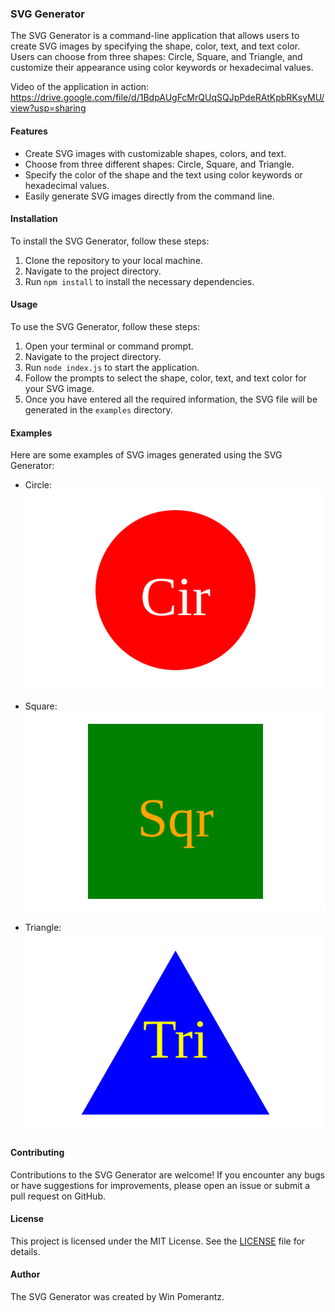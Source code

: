 ### SVG Generator

The SVG Generator is a command-line application that allows users to create SVG images by specifying the shape, color, text, and text color. Users can choose from three shapes: Circle, Square, and Triangle, and customize their appearance using color keywords or hexadecimal values.

Video of the application in action: https://drive.google.com/file/d/1BdpAUgFcMrQUqSQJpPdeRAtKpbRKsyMU/view?usp=sharing 

#### Features

- Create SVG images with customizable shapes, colors, and text.
- Choose from three different shapes: Circle, Square, and Triangle.
- Specify the color of the shape and the text using color keywords or hexadecimal values.
- Easily generate SVG images directly from the command line.

#### Installation

To install the SVG Generator, follow these steps:

1. Clone the repository to your local machine.
2. Navigate to the project directory.
3. Run `npm install` to install the necessary dependencies.

#### Usage

To use the SVG Generator, follow these steps:

1. Open your terminal or command prompt.
2. Navigate to the project directory.
3. Run `node index.js` to start the application.
4. Follow the prompts to select the shape, color, text, and text color for your SVG image.
5. Once you have entered all the required information, the SVG file will be generated in the `examples` directory.

#### Examples

Here are some examples of SVG images generated using the SVG Generator:

- Circle:
  ![Circle SVG](./examples/circle.svg)

- Square:
  ![Square SVG](./examples/square.svg)

- Triangle:
  ![Triangle SVG](./examples/triangle.svg)

#### Contributing

Contributions to the SVG Generator are welcome! If you encounter any bugs or have suggestions for improvements, please open an issue or submit a pull request on GitHub.

#### License

This project is licensed under the MIT License. See the [LICENSE](./LICENSE) file for details.

#### Author

The SVG Generator was created by Win Pomerantz.
